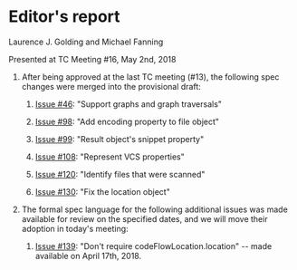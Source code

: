 # Editor's report

Laurence J. Golding and Michael Fanning

Presented at TC Meeting #16, May 2nd, 2018

1. After being approved at the last TC meeting (#13), the following spec changes were merged into the provisional draft:

    1. [Issue #46](https://github.com/oasis-tcs/sarif-spec/issues/46): "Support graphs and graph traversals"

    1. [Issue #98](https://github.com/oasis-tcs/sarif-spec/issues/98): "Add encoding property to file object"

    1. [Issue #99](https://github.com/oasis-tcs/sarif-spec/issues/99): "Result object's snippet property"

    1. [Issue #108](https://github.com/oasis-tcs/sarif-spec/issues/108): "Represent VCS properties"

    1. [Issue #120](https://github.com/oasis-tcs/sarif-spec/issues/120): "Identify files that were scanned"

    1. [Issue #130](https://github.com/oasis-tcs/sarif-spec/issues/130): "Fix the location object"

1. The formal spec language for the following additional issues was made available for review on the specified dates, and we will move their adoption in today's meeting:

    1. [Issue #139](https://github.com/oasis-tcs/sarif-spec/issues/130): "Don't require codeFlowLocation.location" -- made available on April 17th, 2018.
